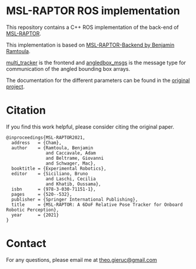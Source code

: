 # MSL-RAPTOR ROS implementation

This repository contains a C++ ROS implementation of the back-end of [MSL-RAPTOR](https://arxiv.org/pdf/2012.09264). 

This implementation is based on [MSL-RAPTOR-Backend by Benjamin Ramtoula](https://github.com/bramtoula/MSL-RAPTOR-Backend).

[multi_tracker](https://github.com/tgieruc/multi_tracker) is the frontend and [angledbox_msgs](https://github.com/tgieruc/angledbox_msgs) is the message type for communication of the angled bounding box arrays.

The documentation for the different parameters can be found in the  [original project](https://github.com/bramtoula/MSL-RAPTOR-Backend).

# Citation

If you find this work helpful, please consider citing the original paper.

```
@inproceedings{MSL-RAPTOR2021,
  address   = {Cham},
  author    = {Ramtoula, Benjamin
               and Caccavale, Adam
               and Beltrame, Giovanni
               and Schwager, Mac},
  booktitle = {Experimental Robotics},
  editor    = {Siciliano, Bruno
               and Laschi, Cecilia
               and Khatib, Oussama},
  isbn      = {978-3-030-71151-1},
  pages     = {520--532},
  publisher = {Springer International Publishing},
  title     = {MSL-RAPTOR: A 6DoF Relative Pose Tracker for Onboard Robotic Perception},
  year      = {2021}
}
```

# Contact

For any questions, please email me at <theo.gieruc@gmail.com>
